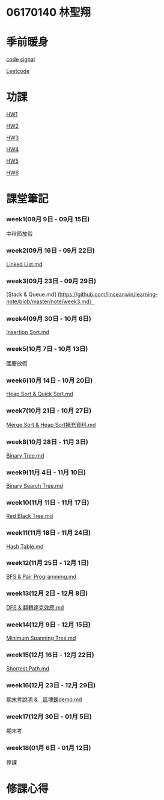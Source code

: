 # 06170140 林聖翔

# 季前暖身

[code signal](https://github.com/linseanwin/learning-note/tree/master/codesignal)

[Leetcode](https://github.com/linseanwin/learning-note/tree/master/Leetcode)

# 功課

[HW1](https://github.com/linseanwin/learning-note/tree/master/HW1)

[HW2](https://github.com/linseanwin/learning-note/tree/master/HW2)

[HW3](https://github.com/linseanwin/learning-note/tree/master/HW3)

[HW4](https://github.com/linseanwin/learning-note/tree/master/HW4)

[HW5](https://github.com/linseanwin/learning-note/tree/master/HW5)

[HW6](https://github.com/linseanwin/learning-note/tree/master/HW6)

# 課堂筆記
### week1(09月 9日 - 09月 15日)
   中秋節放假
### week2(09月 16日 - 09月 22日)
   [Linked List.md](https://github.com/linseanwin/learning-note/blob/master/note/week2.md)
### week3(09月 23日 - 09月 29日)
   [Stack & Queue.md] (https://github.com/linseanwin/learning-note/blob/master/note/week3.md）
### week4(09月 30日 - 10月 6日)
   [Insertion Sort.md](https://github.com/linseanwin/learning-note/blob/master/note/week4.md)
### week5(10月 7日 - 10月 13日)
   國慶放假
### week6(10月 14日 - 10月 20日)
   [Heap Sort & Quick Sort.md](https://github.com/linseanwin/learning-note/blob/master/note/week6.md)
### week7(10月 21日 - 10月 27日)
   [Merge Sort & Heap Sort補充資料.md](https://github.com/linseanwin/learning-note/blob/master/note/week7.md)
### week8(10月 28日 - 11月 3日)
   [Binary Tree.md](https://github.com/linseanwin/learning-note/blob/master/note/week8.md)
### week9(11月 4日 - 11月 10日)
   [Binary Search Tree.md](https://github.com/linseanwin/learning-note/blob/master/note/week9.md)
### week10(11月 11日 - 11月 17日)
   [Red Black Tree.md](https://github.com/linseanwin/learning-note/blob/master/note/week10.md)
### week11(11月 18日 - 11月 24日)
   [Hash Table.md](https://github.com/linseanwin/learning-note/blob/master/note/week11.md)
### week12(11月 25日 - 12月 1日)
   [BFS & Pair Programming.md](https://github.com/linseanwin/learning-note/blob/master/note/week12.md)
### week13(12月 2日 - 12月 8日)
   [DFS & 翻轉達克效應.md](https://github.com/linseanwin/learning-note/blob/master/note/week13.md)
### week14(12月 9日 - 12月 15日)
   [Minimum Spanning Tree.md](https://github.com/linseanwin/learning-note/blob/master/note/week14.md)
### week15(12月 16日 - 12月 22日)
   [Shortest Path.md](https://github.com/linseanwin/learning-note/blob/master/note/week15.md)
### week16(12月 23日 - 12月 29日)
   [期末考說明 &　區塊鍊demo.md](https://github.com/linseanwin/learning-note/blob/master/note/week16.md)
### week17(12月 30日 - 01月 5日)
   期末考
### week18(01月 6日 - 01月 12日)
   停課
   
# 修課心得   
